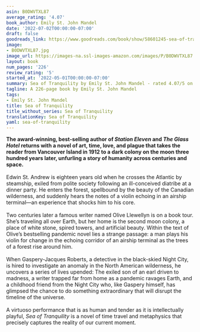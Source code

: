 ```yaml
---
asin: B0DWVTXL87
average_rating: '4.07'
book_author: Emily St. John Mandel
date: '2022-07-02T00:00:00-07:00'
draft: false
goodreads_link: https://www.goodreads.com/book/show/58601245-sea-of-tranquility
image:
- B0DWVTXL87.jpg
image_url: https://images-na.ssl-images-amazon.com/images/P/B0DWVTXL87.01._SCLZZZZZZZ.jpg
layout: book
num_pages: '226'
review_rating: '5'
started_at: '2022-05-01T00:00:00-07:00'
summary: Sea of Tranquility by Emily St. John Mandel - rated 4.07/5 on Goodreads
tagline: A 226-page book by Emily St. John Mandel
tags:
- Emily St. John Mandel
title: Sea of Tranquility
title_without_series: Sea of Tranquility
translationKey: Sea of Tranquility
yaml: sea-of-tranquility
---
```


<b>The award-winning, best-selling author of <i>Station Eleven</i> and <i>The Glass Hotel</i> returns with a novel of art, time, love, and plague that takes the reader from Vancouver Island in 1912 to a dark colony on the moon three hundred years later, unfurling a story of humanity across centuries and space.</b><br /><br />Edwin St. Andrew is eighteen years old when he crosses the Atlantic by steamship, exiled from polite society following an ill-conceived diatribe at a dinner party. He enters the forest, spellbound by the beauty of the Canadian wilderness, and suddenly hears the notes of a violin echoing in an airship terminal—an experience that shocks him to his core.<br /><br />Two centuries later a famous writer named Olive Llewellyn is on a book tour. She’s traveling all over Earth, but her home is the second moon colony, a place of white stone, spired towers, and artificial beauty. Within the text of Olive’s bestselling pandemic novel lies a strange passage: a man plays his violin for change in the echoing corridor of an airship terminal as the trees of a forest rise around him.<br /><br />When Gaspery-Jacques Roberts, a detective in the black-skied Night City, is hired to investigate an anomaly in the North American wilderness, he uncovers a series of lives upended: The exiled son of an earl driven to madness, a writer trapped far from home as a pandemic ravages Earth, and a childhood friend from the Night City who, like Gaspery himself, has glimpsed the chance to do something extraordinary that will disrupt the timeline of the universe.<br /><br />A virtuoso performance that is as human and tender as it is intellectually playful, <i>Sea of Tranquility</i> is a novel of time travel and metaphysics that precisely captures the reality of our current moment.